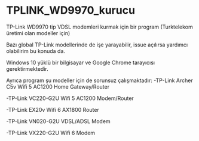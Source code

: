 # TPLINK_WD9970_kurucu
TP-Link WD9970 tip VDSL modemleri kurmak için bir program (Turktelekom üretimi olan modeller için)

Bazı global TP-Link modellerinde de işe yarayabilir, issue açılırsa yardımcı olabilirim bu konuda da.

Windows 10 yüklü bir bilgisayar ve Google Chrome tarayıcısı gerektirmektedir.

Ayrıca program şu modeller için de sorunsuz çalışmaktadır:
-TP-Link Archer C5v Wifi 5 AC1200 Home Gateway/Router

-TP-Link VC220-G2U Wifi 5 AC1200 Modem/Router

-TP-Link EX20v Wifi 6 AX1800 Router

-TP-Link VN020-G2U VDSL/ADSL Modem

-TP-Link VX220-G2U Wifi 6 Modem

